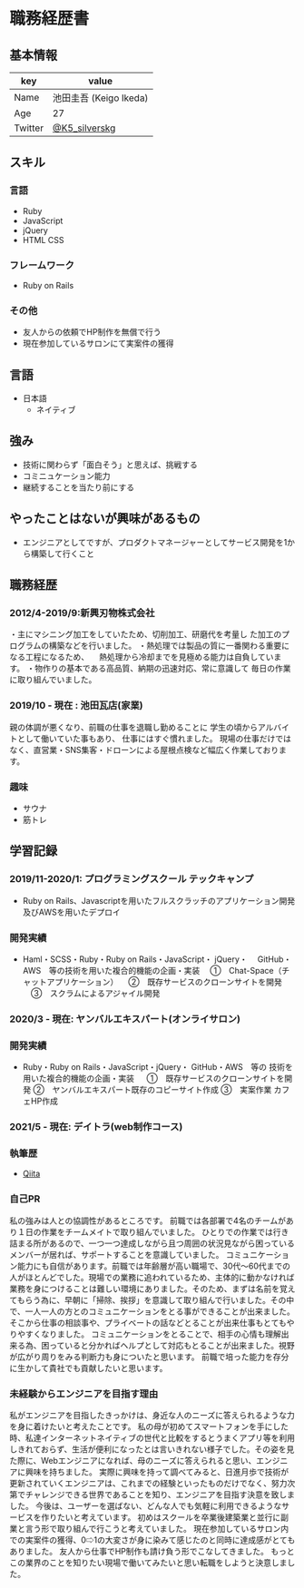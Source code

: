 # 職務経歴書

## 基本情報

|key|value|
|---|-----|
|Name|池田圭吾 (Keigo Ikeda)|
|Age|27|
|Twitter|[@K5_silverskg](https://twitter.com/K5_silverskg)|

## スキル
### 言語
- Ruby
- JavaScript
- jQuery
- HTML CSS

### フレームワーク

- Ruby on Rails

### その他

- 友人からの依頼でHP制作を無償で行う
- 現在参加しているサロンにて実案件の獲得

## 言語

- 日本語
  - ネイティブ

## 強み

- 技術に関わらず「面白そう」と思えば、挑戦する
- コミニュケーション能力
- 継続することを当たり前にする

## やったことはないが興味があるもの

- エンジニアとしてですが、プロダクトマネージャーとしてサービス開発を1から構築して行くこと

## 職務経歴
### 2012/4-2019/9:新興刃物株式会社
・主にマシニング加工をしていたため、切削加工、研磨代を考量し   た加工のプログラムの構築などを行いました。
・熱処理では製品の質に一番関わる重要になる工程になるため、
　熱処理から冷却までを見極める能力は自負しています。
・物作りの基本である高品質、納期の迅速対応、常に意識して
  毎日の作業に取り組んでいました。

### 2019/10 - 現在 : 池田瓦店(家業)

親の体調が悪くなり、前職の仕事を退職し勤めることに
学生の頃からアルバイトとして働いていた事もあり、
仕事にはすぐ慣れました。
現場の仕事だけではなく、直営業・SNS集客・ドローンによる屋根点検など幅広く作業しております。

### 趣味
- サウナ
- 筋トレ

## 学習記録
### 2019/11-2020/1: プログラミングスクール テックキャンプ

- Ruby on Rails、Javascriptを用いたフルスクラッチのアプリケーション開発及びAWSを用いたデプロイ

### 開発実績
- Haml・SCSS・Ruby・Ruby on Rails・JavaScript・    jQuery・
　GitHub・AWS　等の技術を用いた複合的機能の企画・実装
　①　Chat-Space（チャットアプリケーション）
　②　既存サービスのクローンサイトを開発
　③　スクラムによるアジャイル開発

### 2020/3 - 現在: ヤンバルエキスパート(オンライサロン)

### 開発実績

- Ruby・Ruby on Rails・JavaScript・jQuery・ GitHub・AWS　等の
技術を用いた複合的機能の企画・実装 　 
①　既存サービスのクローンサイトを開発
②　ヤンバルエキスパート既存のコピーサイト作成
③　実案作業 カフェHP作成

### 2021/5 - 現在: デイトラ(web制作コース)

### 執筆歴
* [Qiita](https://qiita.com/chokichoki_gm)

### 自己PR
 
私の強みは人との協調性があるところです。
前職では各部署で4名のチームがあり１日の作業をチームメイトで取り組んでいました。
ひとりでの作業では行き詰まる所があるので、一つ一つ達成しながら且つ周囲の状況見ながら困っているメンバーが居れば、サポートすることを意識していました。
コミュニケーション能力にも自信があります。前職では年齢層が高い職場で、30代〜60代までの人がほとんどでした。現場での業務に追われているため、主体的に動かなければ業務を身につけることは難しい環境にありました。そのため、まずは名前を覚えてもらう為に、早朝に「掃除、挨拶」を意識して取り組んで行いました。その中で、一人一人の方とのコミュニケーションをとる事ができることが出来ました。
そこから仕事の相談事や、プライベートの話などとることが出来仕事もとてもやりやすくなりました。
コミュニケーションをとることで、相手の心情も理解出来る為、困っていると分かればヘルプとして対応もとることが出来ました。視野が広がり周りをみる判断力も身についたと思います。
前職で培った能力を存分に生かして貴社でも貢献したいと思います。

### 未経験からエンジニアを目指す理由

私がエンジニアを目指したきっかけは、身近な人のニーズに答えられるような力を身に着けたいと考えたことです。
私の母が初めてスマートフォンを手にした時、私達インターネットネイティブの世代と比較をするとうまくアプリ等を利用しきれておらず、生活が便利になったとは言いきれない様子でした。その姿を見た際に、Webエンジニアになれば、母のニーズに答えられると思い、エンジニアに興味を持ちました。
実際に興味を持って調べてみると、日進月歩で技術が更新されていくエンジニアは、これまでの経験といったものだけでなく、努力次第でチャレンジできる世界であることを知り、エンジニアを目指す決意を致しました。
今後は、ユーザーを選ばない、どんな人でも気軽に利用できるようなサービスを作りたいと考えています。
初めはスクールを卒業後建築業と並行に副業と言う形で取り組んで行こうと考えていました。
現在参加しているサロン内での実案件の獲得、0⇨1の大変さが身に染みて感じたのと同時に達成感がとてもありました。
友人から仕事でHP制作も請け負う形でこなしてきました。
もっとこの業界のことを知りたい現場で働いてみたいと思い転職をしようと決意しました。
